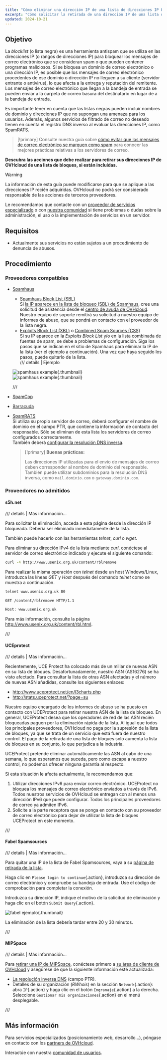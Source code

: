 ```yaml
---
title: "Cómo eliminar una dirección IP de una lista de direcciones IP bloqueadas"
excerpt: "Cómo solicitar la retirada de una dirección IP de una lista de bloqueo si sus servicios se ven afectados por proveedores de antispam"
updated: 2024-10-21
---
```


<style>
details>summary {
    color:rgb(33, 153, 232) !important;
    cursor: pointer;
}
details>summary::before {
    content:'\25B6';
    padding-right:1ch;
}
details[open]>summary::before {
    content:'\25BC';
}
</style>

## Objetivo

La *blocklist* (o lista negra) es una herramienta antispam que se utiliza en las direcciones IP (o rangos de direcciones IP) para bloquear los mensajes de correo electrónico que se consideran spam o que pueden contener programas maliciosos. Si se bloquea un dominio de correo electrónico o una dirección IP, es posible que los mensajes de correo electrónico procedentes de ese dominio o dirección IP no lleguen a su cliente (servidor entrante o antivirus), lo que afecta a la entrega y reputación del remitente. Los mensajes de correo electrónico que llegan a la bandeja de entrada se pueden enviar a la carpeta de correo basura del destinatario en lugar de a la bandeja de entrada.

Es importante tener en cuenta que las listas negras pueden incluir nombres de dominio y direcciones IP que no supongan una amenaza para los usuarios. Además, algunos servicios de filtrado de correo no deseado tienen en cuenta el registro DNS inverso al evaluar las direcciones IP, como SpamRATS.

> [!primary]
> Consulte nuestra guía sobre [cómo evitar que los mensajes de correo electrónico se marquen como spam](/pages/bare_metal_cloud/dedicated_servers/mail_sending_optimization) para conocer las mejores prácticas relativas a los servidores de correo.
>

**Descubra las acciones que debe realizar para retirar sus direcciones IP de OVHcloud de una lista de bloques, si están incluidas.**

> [!warning]
> La información de esta guía puede modificarse para que se aplique a las direcciones IP recién adquiridas. OVHcloud no podrá ser considerado responsable de las acciones de terceros proveedores.
>
> Le recomendamos que contacte con un [proveedor de servicios especializado](/links/partner) o con [nuestra comunidad](/links/community) si tiene problemas o dudas sobre la administración, el uso o la implementación de servicios en un servidor.
>

## Requisitos

- Actualmente sus servicios no están sujetos a un procedimiento de denuncia de abusos.

## Procedimiento

### Proveedores compatibles

- [Spamhaus](https://check.spamhaus.org/)

    - [Spamhaus Block List (SBL)](https://www.spamhaus.org/blocklists/spamhaus-blocklist/)  
    Si [la IP aparece en la lista de bloqueo (SBL) de Spamhaus](https://check.spamhaus.org/sbl/listings/ovh.net/), cree una solicitud de asistencia desde el [centro de ayuda de OVHcloud](https://help.ovhcloud.com/csm?id=csm_get_help). Nuestro equipo de soporte remitirá su solicitud a nuestro equipo de informes de abuso, que se pondrá en contacto con el proveedor de la lista negra.
    - [Exploits Block List (XBL)](https://www.spamhaus.org/blocklists/exploits-blocklist/) o [Combined Spam Sources (CSS)](https://www.spamhaus.org/blocklists/combined-spam-sources/)  
    Si su IP aparece en la *Exploits Block List* y/o en la lista combinada de fuentes de spam, se debe a problemas de configuración. Siga los pasos que se indican en el sitio de Spamhaus para eliminar la IP de la lista (ver el ejemplo a continuación). Una vez que haya seguido los pasos, puede quitarlo de la lista.  
    /// details | Ejemplo
    
    ![spamhaus example](images/blocklist1.png){.thumbnail}  
    ![spamhaus example](images/blocklist2.png){.thumbnail}

    ///

- [SpamCop](https://www.spamcop.net/bl.shtml)

- [Barracuda](https://www.barracudacentral.org/lookups)

- [SpamRATS](https://spamrats.com/lookup.php)  
    Si utiliza su propio servidor de correo, deberá configurar el nombre de dominio en el campo PTR, que contiene la información de contacto del responsable. Sólo se eliminan de esta lista los servidores de correo configurados correctamente.  
    También deberá [configurar la resolución DNS inversa](/pages/bare_metal_cloud/virtual_private_servers/configuring-reverse-dns).
    
    > [!primary]
    > **Buenas prácticas:**
    >
    > Las direcciones IP utilizadas para el envío de mensajes de correo deben corresponder al nombre de dominio del responsable. También puede utilizar subdominios para la resolución DNS inversa, como `mail.dominio.com` o `gateway.dominio.com`.

### Proveedores no admitidos

#### s5h.net

/// details | Más información...

Para solicitar la eliminación, acceda a esta página desde la dirección IP bloqueada. Debería ser eliminado inmediatamente de la lista.

También puede hacerlo con las herramientas *telnet*, *curl* o *wget*.

Para eliminar su dirección IPv4 de la lista mediante *curl*, conéctese al servidor de correo electrónico indicado y ejecute el siguiente comando:

```bash
curl -4 http://www.usenix.org.uk/content/rblremove
```

Para realizar la misma operación con *telnet* desde un host Windows/Linux, introduzca las líneas *GET* y *Host* después del comando *telnet* como se muestra a continuación.

```bash
telnet www.usenix.org.uk 80
```

```bash
GET /content/rblremove HTTP/1.1
```

```bash
Host: www.usenix.org.uk
```

Para más información, consulte la página <http://www.usenix.org.uk/content/rbl.html>.

///

#### UCEprotect

/// details | Más información...

Recientemente, UCE Protect ha colocado más de un millar de nuevas ASN en su lista de bloques. Desafortunadamente, nuestro ASN (AS16276) se ha visto afectado. Para consultar la lista de otras ASN afectadas y el número de nuevas ASN añadidas, consulte los siguientes enlaces:

- http://www.uceprotect.net/en/l3charts.php
- http://stats.uceprotect.net/?page=su

Nuestro equipo encargado de los informes de abuso se ha puesto en contacto con UCEProtect para retirar nuestra ASN de la lista de bloqueo. En general, UCEProtect desea que los operadores de red de las ASN recién bloqueadas paguen por la eliminación rápida de la lista. Al igual que todos los principales proveedores, OVHcloud no paga por la supresión de la lista de bloques, ya que se trata de un servicio que está fuera de nuestro control. El pago de la retirada de una lista de bloques solo aumenta la lista de bloques en su conjunto, lo que perjudica a la industria.

UCEProtect pretende eliminar automáticamente las ASN al cabo de una semana, lo que esperamos que suceda, pero como escapa a nuestro control, no podemos ofrecer ninguna garantía al respecto.

Si esta situación le afecta actualmente, le recomendamos que:

1. Utilizar direcciones IPv6 para enviar correo electrónico. UCEProtect no bloquea los mensajes de correo electrónico enviados a través de IPv6. Todos nuestros servicios de OVHcloud se entregan con al menos una dirección IPv6 que puede configurar. Todos los principales proveedores de correo ya admiten IPv6.
2. Solicite a la parte receptora que se ponga en contacto con su proveedor de correo electrónico para dejar de utilizar la lista de bloques UCEProtect en este momento.

///

#### Fabel Spamsources

/// details | Más información...

Para quitar una IP de la lista de Fabel Spamsources, vaya a su [página de retirada de la lista](https://www.spamsources.fabel.dk/delist).

Haga clic en `Please login to continue`{.action}, introduzca su dirección de correo electrónico y compruebe su bandeja de entrada. Use el código de comprobación para completar la conexión.

Introduzca su dirección IP, indique el motivo de la solicitud de eliminación y haga clic en el botón `Submit Query`{.action}.

![fabel ejemplo](images/blocklist3.png){.thumbnail}

La eliminación de la lista debería tardar entre 20 y 30 minutos.

///

#### MIPSpace

/// details | Más información...

Para [retirar una IP de MIPSpace](https://www.mipspace.com/remove.php), conéctese primero a [su área de cliente de OVHcloud](/links/manager) y asegúrese de que la siguiente información esté actualizada:

- [La resolución inversa DNS](/pages/bare_metal_cloud/virtual_private_servers/configuring-reverse-dns) (campo PTR).
- Detalles de su organización (*RWhois*) en la sección `Network`{.action}: abra `IP`{.action} y haga clic en el botón `Engranaje`{.action} a la derecha. Seleccione `Gestionar mis organizaciones`{.action} en el menú desplegable.

///

## Más información

Para servicios especializados (posicionamiento web, desarrollo...), póngase en contacto con los [partners de OVHcloud](/links/partner).

Interactúe con nuestra [comunidad de usuarios](/links/community).